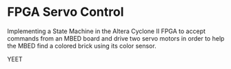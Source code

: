 # FPGA Servo Control

Implementing a State Machine in the Altera Cyclone II FPGA to accept commands from an MBED board and drive two servo motors in order to help the MBED find a colored brick using its color sensor.

YEET